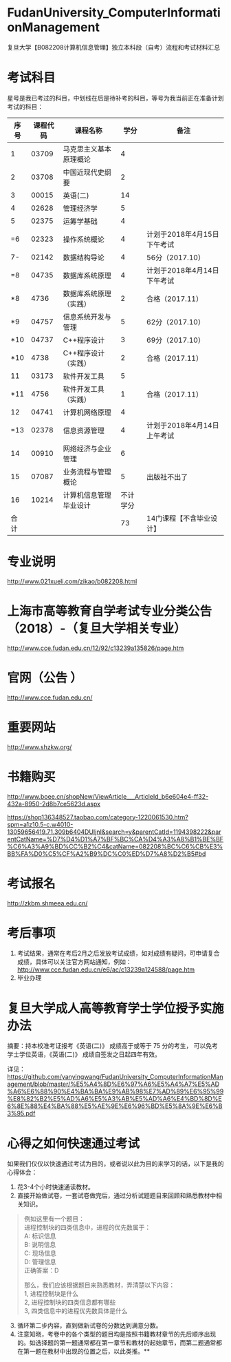 # FudanUniversity_ComputerInformationManagement
复旦大学【B082208计算机信息管理】独立本科段（自考）流程和考试材料汇总



# 考试科目
星号是我已考过的科目，中划线在后是待补考的科目，等号为我当前正在准备计划考试的科目：

| 序号 | 课程代码 | 课程名称               | 学分     | 备注                        |
| ---- | -------- | ---------------------- | -------- | --------------------------- |
| 1    | 03709    | 马克思主义基本原理概论 | 4        |   |
| 2    | 03708	  | 中国近现代史纲要	   | 2	      |   |
| 3    | 00015	  | 英语(二)	           | 14	      |   |
| 4    | 02628	  | 管理经济学	           | 5	      |   |
| 5    | 02375	  | 运筹学基础	           | 4	      |   |
|=6    | 02323	  | 操作系统概论           | 4	      | 计划于2018年4月15日下午考试 |
|7-    | 02142	  | 数据结构导论           | 4	      | 56分（2017.10） |
|=8    | 04735	  | 数据库系统原理         | 4	      | 计划于2018年4月14日下午考试 |
|*8    | 4736	  | 数据库系统原理（实践） | 2	      | 合格（2017.11） |
|*9    | 04757	  | 信息系统开发与管理	   | 5	      | 62分（2017.10） |
|*10   | 04737	  | C++程序设计	           | 3	      | 69分（2017.10） |
|*10   | 4738	  | C++程序设计（实践）    | 2	      | 合格（2017.11） |
| 11   | 03173	  | 软件开发工具           | 5	      |   |
|*11   | 4756 	  | 软件开发工具（实践）   | 1	      | 合格（2017.11） |
| 12   | 04741	  | 计算机网络原理         | 4	      |   |
|=13   | 02378	  | 信息资源管理           | 4	      | 计划于2018年4月14日上午考试 |
| 14   | 00910	  | 网络经济与企业管理	   | 6	      |   |
| 15   | 07087	  | 业务流程与管理概论	   | 5	      | 出版社不出了                |
| 16   | 10214	  | 计算机信息管理毕业设计 | 不计学分 |   |
| 合计 |          |          	   	   | 73	      | 14门课程【不含毕业设计】    |



# 专业说明
http://www.021xueli.com/zikao/b082208.html


# 上海市高等教育自学考试专业分类公告（2018）-（复旦大学相关专业）
http://www.cce.fudan.edu.cn/12/92/c13239a135826/page.htm


# 官网（公告 ）
http://www.cce.fudan.edu.cn/


# 重要网站
http://www.shzkw.org/


# 书籍购买
http://www.boee.cn/shopNew/ViewArticle___ArticleId_b6e604e4-ff32-432a-8950-2d8b7ce5623d.aspx

https://shop136348527.taobao.com/category-1220061530.htm?spm=a1z10.5-c.w4010-13059656419.71.309b6404DUIjnI&search=y&parentCatId=1194398222&parentCatName=%D7%D4%D1%A7%BF%BC%CA%D4%A3%A8%B1%BE%BF%C6%A3%A9%BD%CC%B2%C4&catName=082208%BC%C6%CB%E3%BB%FA%D0%C5%CF%A2%B9%DC%C0%ED%D7%A8%D2%B5#bd


# 考试报名
http://zkbm.shmeea.edu.cn/


# 考后事项
1. 考试结果，通常在考后2月之后发放考试成绩，如对成绩有疑问，可申请复合成绩，具体可以关注官方网站通知，例如：http://www.cce.fudan.edu.cn/e6/ac/c13239a124588/page.htm
2. 毕业办理


# 复旦大学成人高等教育学士学位授予实施办法
摘要：持本校准考证报考《英语(二)》 成绩高于或等于 75 分的考生， 可以免考学士学位英语，《英语(二)》 成绩自签发之日起四年有效。

详见： https://github.com/yanyingwang/FudanUniversity_ComputerInformationManagement/blob/master/%E5%A4%8D%E6%97%A6%E5%A4%A7%E5%AD%A6%E6%88%90%E4%BA%BA%E9%AB%98%E7%AD%89%E6%95%99%E8%82%B2%E5%AD%A6%E5%A3%AB%E5%AD%A6%E4%BD%8D%E6%8E%88%E4%BA%88%E5%AE%9E%E6%96%BD%E5%8A%9E%E6%B3%95.pdf



# 心得之如何快速通过考试
如果我们仅仅以快速通过考试为目的，或者说以此为目的来学习的话，以下是我的心得体会：
1. 花3-4个小时快速通读教材。
2. 直接开始做试卷，一套试卷做完后，通过分析试题题目来回顾和熟悉教材中相关知识。 
>
> 例如这里有一个题目：  
> 进程控制块的四类信息中，进程的优先数属于：  
> A: 标识信息  
> B: 说明信息  
> C: 现场信息  
> D: 管理信息  
> 正确答案：D  
> 
> 那么，我们应该根据题目来熟悉教材，弄清楚以下内容：  
> 1, 进程控制块是什么  
> 2, 进程控制块的四类信息都有哪些  
> 3, 四类信息中的进程优先数具体是什么  
>
3. 循环第二步内容，直到做新试卷的分数达到满意分数。
4. 注意知晓，考卷中的各个类型的题目均是按照书籍教材章节的先后顺序出现的。如选择题的第一题通常都在第一章节和教材的起始章节，而第二题通常都在第一题在教材中出现的位置之后，以此类推。**

